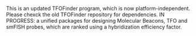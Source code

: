 This is an updated TFOFinder program, which is now platform-independent. Please chexck the old TFOFinder repository for dependencies.
IN PROGRESS: a unified packages for designing Molecular Beacons, TFO and smFISH probes, which are ranked using a hybridization efficiency factor.
